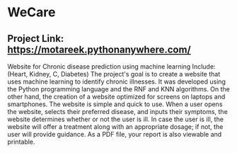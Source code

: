 # WeCare
## Project Link: https://motareek.pythonanywhere.com/
Website for Chronic disease prediction using machine learning Include: (Heart, Kidney, C, Diabetes) 
The project's goal is to create a website that uses machine learning to identify chronic illnesses. It was developed using the Python programming language and the RNF and KNN algorithms. On the other hand, the creation of a website optimized for screens on laptops and smartphones. 
The website is simple and quick to use. When a user opens the website, selects their preferred disease, and inputs their symptoms, the website determines whether or not the user is ill. In case the user is ill, the website will offer a treatment along with an appropriate dosage; if not, the user will provide guidance. As a PDF file, your report is also viewable and printable. 
